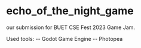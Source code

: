 # echo_of_the_night_game
our submission for BUET CSE Fest 2023 Game Jam.

Used tools:
-- Godot Game Engine
-- Photopea


